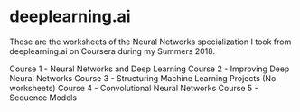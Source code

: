 # deeplearning.ai
These are the worksheets of the Neural Networks specialization I took from deeplearning.ai on Coursera during my Summers 2018.

Course 1 - Neural Networks and Deep Learning
Course 2 - Improving Deep Neural Networks
Course 3 - Structuring Machine Learning Projects (No worksheets)
Course 4 - Convolutional Neural Networks
Course 5 - Sequence Models
